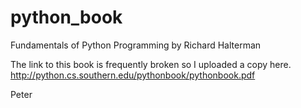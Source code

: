 # python_book
Fundamentals of Python Programming by Richard Halterman

The link to this book is frequently broken so I uploaded a copy here.
http://python.cs.southern.edu/pythonbook/pythonbook.pdf

Peter
